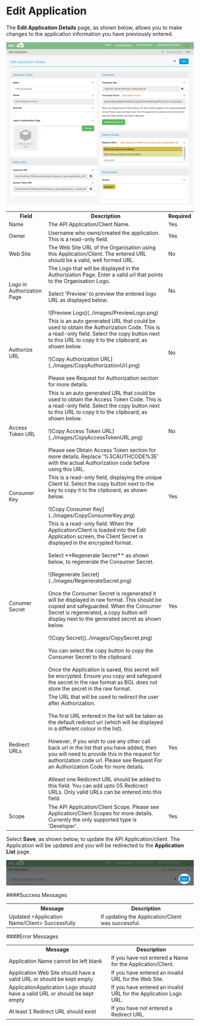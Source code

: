 # Edit Application

The **Edit Application Details** page, as shown below, allows you to make changes to the application information you have previously entered.

![Edit Application](../images/EditApplication.png)

<table>
    <tr>
        <th>Field</th>
        <th>Description</th>
        <th>Required</th>
    </tr>
    <tr>
        <td>Name</td>
        <td>The API Application/Client Name.</td>
        <td>Yes</td>
    </tr>
    <tr>
        <td>Owner</td>
        <td>Username who owns/created the application.  This is a read-only field.</td>
        <td>Yes</td>
    </tr>
    <tr>
        <td>Web Site</td>
        <td>The Web Site URL of the Organisation using this Application/Client.  The entered URL should be a valid, well formed URL.</td>
        <td>No</td>
    </tr>
    <tr>
        <td>Logo in Authorization Page</td>
        <td>The Logo that will be displayed in the Authorization Page.  Enter a valid url that points to the Organisation Logo.  <br><br>Select 'Preview' to preview the entered logo URL as displayed below.
        <br><br>
        ![Preview Logo](../images/PreviewLogo.png)
        </td>
        <td>No</td>
    </tr>
    <tr>
        <td>Authorize URL</td>
        <td>This is an auto generated URL that could be used to obtain the Authorization Code. This is a read-only field.  Select the copy button next to this URL to copy it to the clipboard, as shown below.
        <br><br>
        ![Copy Authorization URL](../images/CopyAuthorizationUrl.png)
        <br><br>Please see Request for Authorization section for more details.  </td>
        <td>No</td>
    </tr>
    <tr>
        <td>Access Token URL</td>
        <td>This is an auto generated URL that could be used to obtain the Access Token Code.  This is a read-only field. Select the copy button next to this URL to copy it to the clipboard, as shown below.  <br><br>
        ![Copy Access Token URL](../images/CopyAccessTokenURL.png)
        <br><br>Please see Obtain Access Token section for more details.  Replace '%3CAUTHCODE%3E' with the actual Authorization code before using this URL.  </td>
        <td>No</td>
    </tr>
    <tr>
        <td>Consumer Key</td>
        <td>This is a read-only field, displaying the unique Client Id. Select the copy button next to the key to copy it to the clipboard, as shown below.  <br><br>
        ![Copy Consumer Key](../images/CopyConsumerKey.png)</td>
        <td>Yes</td>
    </tr>
    <tr>
        <td>Conumer Secret</td>
        <td>This is a read-only field.  When the Application/Client is loaded into the Edit Application screen, the Client Secret is displayed in the encrypted format.
        <br><br>Select **Regenerate Secret** as shown below, to regenerate the Consumer Secret.
        <br><br>
        ![Regenerate Secret](../images/RegenerateSecret.png)
        <br><br>
        Once the Consumer Secret is regenerated it will be displayed in raw format.  This should be copied and safeguarded. When the Consumer Secret is regenerated, a copy button will display next to the generated secret as shown below.<br><br>
        ![Copy Secret](../images/CopySecret.png)
        <br><br>
        You can select the copy button to copy the Consumer Secret to the clipboard.
        <br><br>Once the Application is saved, this secret will be encrypted. Ensure you copy and safeguard the secret in the raw format as BGL does not store the secret in the raw format.  </td>
        <td>Yes</td>
    </tr>
    <tr>
        <td>Redirect URLs</td>
        <td>The URL that will be used to redirect the user after Authorization.  <br><br>The first URL entered in the list will be taken as the default redirect url (which will be displayed in a different colour in the list).  <br><br>However, if you wish to use any other call back url in the list that you have added, then you will need to provide this in the request for authorization code url.  Please see Request For an Authorization Code for more details.  <br><br>Atleast one Redicrect URL should be added to this field.  You can add upto 05 Redicrect URLs.  Only valid URLs can be entered into this field.</td>
        <td>Yes</td>
    </tr>
    <tr>
        <td>Scope</td>
        <td>The API Application/Client Scope. Please see Application/Client Scopes for more details.  Currently the only supported type is 'Developer'.</td>
        <td>Yes</td>
    </tr>
</table>

Select **Save**, as shown below, to update the API Application/client. The Application will be updated and you will be redirected to the **Application List** page.

![Update Existing Application](../images/UpdateExistingApplication.png)


####Success Messages

<table>
    <tr>
        <th>Message</th>
        <th>Description</th>
    </tr>
    <tr>
        <td>Updated &lt;Application Name/Client&gt; Successfully</td>
        <td>If updating the Application/Client was successful.</td>
    </tr>
</table>


####Error Messages

<table>
    <tr>
        <th>Message</th>
        <th>Description</th>
    </tr>
    <tr>
        <td>Application Name cannot be left blank</td>
        <td>If you have not entered a Name for the Application/Client.</td>
    </tr>
    <tr>
        <td>Application Web Site should have a valid URL or should be kept empty</td>
        <td>If you have entered an invalid URL for the Web Site.</td>
    </tr>
    <tr>
        <td>ApplicationApplication Logo should have a valid URL or should be kept empty</td>
        <td>If you have entered an invalid URL for the Application Logo URL.</td>
    </tr>
    <tr>
        <td>At least 1 Redirect URL should exist</td>
        <td>If you have not entered a Redirect URL.</td>
    </tr>
</table>
